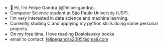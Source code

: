 - 👋 Hi, I’m Felipe Gandra (@felipe-gandra).
-  Computer Science student at São Paulo University (USP).
-  I'm very interested in data science and machine learning.
-  Currently studing C and applying my python skills doing some personal projects.
-  On my free time, I love reading Dostoievsky books
-  email to contact: felipegandra2005@gmail.com
  

<!---
felipe-gandra/felipe-gandra is a ✨ special ✨ repository because its `README.md` (this file) appears on your GitHub profile.
You can click the Preview link to take a look at your changes.
--->
